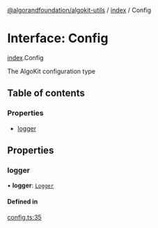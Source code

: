 [@algorandfoundation/algokit-utils](../README.md) / [index](../modules/index.md) / Config

# Interface: Config

[index](../modules/index.md).Config

The AlgoKit configuration type

## Table of contents

### Properties

- [logger](index.Config.md#logger)

## Properties

### logger

• **logger**: [`Logger`](../modules/index.md#logger)

#### Defined in

[config.ts:35](https://github.com/algorandfoundation/algokit-utils-ts/blob/main/src/config.ts#L35)
